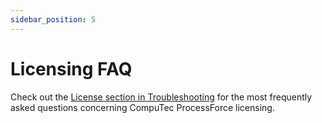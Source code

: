 ```yaml
---
sidebar_position: 5
---
```


# Licensing FAQ

Check out the [License section in Troubleshooting](../../troubleshooting/licensing-issues.md) for the most frequently asked questions concerning CompuTec ProcessForce licensing.
